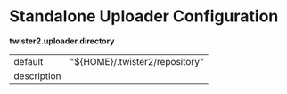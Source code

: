 # Standalone Uploader Configuration



**twister2.uploader.directory**
<table><tr><td>default</td><td>"${HOME}/.twister2/repository"</td><tr><td>description</td><td></td></table>

